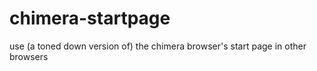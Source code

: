 # chimera-startpage
use (a toned down version of) the chimera browser's start page in other browsers
